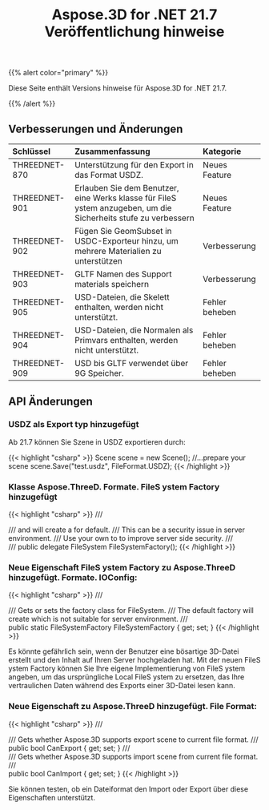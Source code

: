 ﻿---
title: Aspose.3D for .NET 21.7 Veröffentlichung hinweise
type: docs
weight: 6
url: /de/net/aspose-3d-for-net-21-7-release-notes/
---
{{% alert color="primary" %}}

Diese Seite enthält Versions hinweise für Aspose.3D for .NET 21.7.

{{% /alert %}}
## **Verbesserungen und Änderungen**

|**Schlüssel**|**Zusammenfassung**|**Kategorie**|
|:- |:- |:- |
|THREEDNET-870 |Unterstützung für den Export in das Format USDZ.|Neues Feature|
|THREEDNET-901 |Erlauben Sie dem Benutzer, eine Werks klasse für FileS ystem anzugeben, um die Sicherheits stufe zu verbessern|Neues Feature|
|THREEDNET-902 |Fügen Sie GeomSubset in USDC-Exporteur hinzu, um mehrere Materialien zu unterstützen|Verbesserung|
|THREEDNET-903 |GLTF Namen des Support materials speichern|Verbesserung|
|THREEDNET-905 |USD-Dateien, die Skelett enthalten, werden nicht unterstützt.|Fehler beheben|
|THREEDNET-904 |USD-Dateien, die Normalen als Primvars enthalten, werden nicht unterstützt.|Fehler beheben|
|THREEDNET-909 |USD bis GLTF verwendet über 9G Speicher.|Fehler beheben|





## API Änderungen ##



### USDZ als Export typ hinzugefügt ###

Ab 21.7 können Sie Szene in USDZ exportieren durch:

{{< highlight "csharp" >}}
    Scene scene = new Scene();
    //...prepare your scene
    scene.Save("test.usdz", FileFormat.USDZ);
{{< /highlight >}}


### Klasse Aspose.ThreeD. Formate. FileS ystem Factory hinzugefügt ###


{{< highlight "csharp" >}}
    /// <summary>
    /// <see cref="SaveOptions"/> and <see cref="LoadOptions"/> will create a <see cref="LocalFileSystem"/> for default.
    /// This can be a security issue in server environment.
    /// Use your own <see cref="FileSystemFactory"/> to <see cref="IOConfig.FileSystemFactory"/> to improve server side security.
    /// </summary>
    /// <returns></returns>
    public delegate FileSystem FileSystemFactory();
{{< /highlight >}}


### Neue Eigenschaft FileS ystem Factory zu Aspose.ThreeD hinzugefügt. Formate. IOConfig:


{{< highlight "csharp" >}}
        /// <summary>
        /// Gets or sets the factory class for FileSystem.
        /// The default factory will create <see cref="LocalFileSystem"/> which is not suitable for server environment.
        /// </summary>
        public static FileSystemFactory FileSystemFactory { get; set; }
{{< /highlight >}}



Es könnte gefährlich sein, wenn der Benutzer eine bösartige 3D-Datei erstellt und den Inhalt auf Ihren Server hochgeladen hat. Mit der neuen FileS ystem Factory können Sie Ihre eigene Implementierung von FileS ystem angeben, um das ursprüngliche Local FileS ystem zu ersetzen, das Ihre vertraulichen Daten während des Exports einer 3D-Datei lesen kann.







### Neue Eigenschaft zu Aspose.ThreeD hinzugefügt. File Format:

{{< highlight "csharp" >}}
        /// <summary>
        /// Gets whether Aspose.3D supports export scene to current file format.
        /// </summary>
        public bool CanExport { get; set; }
        /// <summary>
        /// Gets whether Aspose.3D supports import scene from current file format.
        /// </summary>
        public bool CanImport { get; set; }
{{< /highlight >}}

Sie können testen, ob ein Dateiformat den Import oder Export über diese Eigenschaften unterstützt.